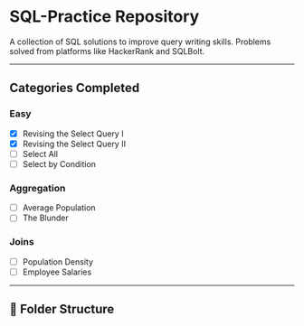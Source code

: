 # SQL-Practice Repository

A collection of SQL solutions to improve query writing skills.
Problems solved from platforms like HackerRank and SQLBolt.

---

## Categories Completed

### Easy
- [x] Revising the Select Query I
- [x] Revising the Select Query II
- [ ] Select All
- [ ] Select by Condition

### Aggregation
- [ ] Average Population
- [ ] The Blunder

### Joins
- [ ] Population Density
- [ ] Employee Salaries

---

## 📂 Folder Structure

